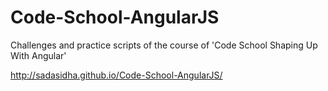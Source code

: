 # Code-School-AngularJS
Challenges and practice scripts of the course of 'Code School Shaping Up With Angular'  

http://sadasidha.github.io/Code-School-AngularJS/
